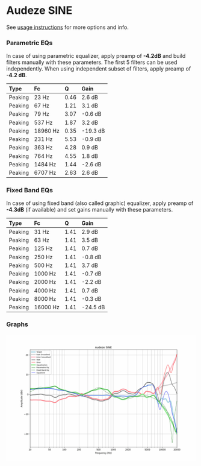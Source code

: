 # Audeze SINE
See [usage instructions](https://github.com/jaakkopasanen/AutoEq#usage) for more options and info.

### Parametric EQs
In case of using parametric equalizer, apply preamp of **-4.2dB** and build filters manually
with these parameters. The first 5 filters can be used independently.
When using independent subset of filters, apply preamp of **-4.2 dB**.

| Type    | Fc       |    Q | Gain     |
|:--------|:---------|:-----|:---------|
| Peaking | 23 Hz    | 0.46 | 2.6 dB   |
| Peaking | 67 Hz    | 1.21 | 3.1 dB   |
| Peaking | 79 Hz    | 3.07 | -0.6 dB  |
| Peaking | 537 Hz   | 1.87 | 3.2 dB   |
| Peaking | 18960 Hz | 0.35 | -19.3 dB |
| Peaking | 231 Hz   | 5.53 | -0.9 dB  |
| Peaking | 363 Hz   | 4.28 | 0.9 dB   |
| Peaking | 764 Hz   | 4.55 | 1.8 dB   |
| Peaking | 1484 Hz  | 1.44 | -2.6 dB  |
| Peaking | 6707 Hz  | 2.63 | 2.6 dB   |

### Fixed Band EQs
In case of using fixed band (also called graphic) equalizer, apply preamp of **-4.3dB**
(if available) and set gains manually with these parameters.

| Type    | Fc       |    Q | Gain     |
|:--------|:---------|:-----|:---------|
| Peaking | 31 Hz    | 1.41 | 2.9 dB   |
| Peaking | 63 Hz    | 1.41 | 3.5 dB   |
| Peaking | 125 Hz   | 1.41 | 0.7 dB   |
| Peaking | 250 Hz   | 1.41 | -0.8 dB  |
| Peaking | 500 Hz   | 1.41 | 3.7 dB   |
| Peaking | 1000 Hz  | 1.41 | -0.7 dB  |
| Peaking | 2000 Hz  | 1.41 | -2.2 dB  |
| Peaking | 4000 Hz  | 1.41 | 0.7 dB   |
| Peaking | 8000 Hz  | 1.41 | -0.3 dB  |
| Peaking | 16000 Hz | 1.41 | -24.5 dB |

### Graphs
![](./Audeze%20SINE.png)